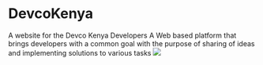 # DevcoKenya
A website for the Devco Kenya Developers
A Web based platform that brings developers with a common goal with the purpose of sharing of ideas and implementing solutions to various tasks
<img src="../img/ReadMe.png">